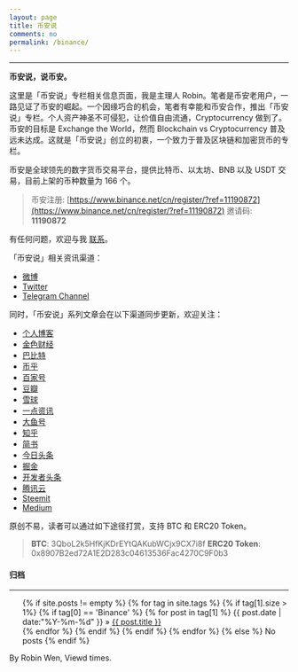 ```yaml
---
layout: page
title: 币安说
comments: no
permalink: /binance/
---
```


***

**币安说，说币安。**

这里是「币安说」专栏相关信息页面，我是主理人 Robin。笔者是币安老用户，一路见证了币安的崛起。一个因缘巧合的机会，笔者有幸能和币安合作，推出「币安说」专栏。个人资产神圣不可侵犯，让价值自由流通，Cryptocurrency 做到了。币安的目标是 Exchange the World，然而 Blockchain vs Cryptocurrency 普及远未达成。这就是「币安说」创立的初衷，一个致力于普及区块链和加密货币的专栏。

币安是全球领先的数字货币交易平台，提供比特币、以太坊、BNB 以及 USDT 交易，目前上架的币种数量为 166 个。

> 币安注册: [https://www.binance.net/cn/register/?ref=11190872](https://www.binance.net/cn/register/?ref=11190872)
> 邀请码: **11190872**

有任何问题，欢迎与我 [联系](https://dbarobin.com/about)。

「币安说」相关资讯渠道：

* [微博](https://weibo.com/rwio)
* [Twitter](https://twitter.com/vrwio)
* [Telegram Channel](https://t.me/BinanceTalking)

同时，「币安说」系列文章会在以下渠道同步更新，欢迎关注：

* [个人博客](https://dbarobin.com)
* [金色财经](https://www.jinse.com/member/29374)
* [巴比特](https://www.8btc.com/user/199009)
* [币乎](https://bihu.com/people/22207)
* [百家号](http://baijiahao.baidu.com/u?app_id=1642481132762660)
* [豆瓣](https://www.douban.com/people/robinwan/notes)
* [雪球](https://xueqiu.com/u/binance)
* [一点资讯](https://www.yidianzixun.com)
* [大鱼号](https://mp.dayu.com)
* [知乎](https://www.zhihu.com/people/wentasy)
* [简书](https://www.jianshu.com/c/65dfa1ee8b6a)
* [今日头条](https://www.toutiao.com/c/user/101084147997/)
* [掘金](https://juejin.im/user/5673ccae60b2260ee435f89a/posts)
* [开发者头条](https://toutiao.io/subjects/15354)
* [腾讯云](https://cloud.tencent.com/developer/column/2082)
* [Steemit](https://steemit.com/@robinwen)
* [Medium](https://medium.com/@robinwan)

原创不易，读者可以通过如下途径打赏，支持 BTC 和 ERC20 Token。

> **BTC**: 3QboL2k5HfKjKDrEYtQAKubWCjx9CX7i8f
> **ERC20 Token**: 0x8907B2ed72A1E2D283c04613536Fac4270C9F0b3

#### 归档
***

<ul class="tags-box">
{% if site.posts != empty %}
    {% for tag in site.tags %}
        {% if tag[1].size > 1%}
            {% if tag[0] == 'Binance' %}
                {% for post in tag[1] %}
                    <time datetime="{{ post.date | date:"%Y-%m-%d" }}">{{ post.date | date:"%Y-%m-%d" }}</time> &raquo;
                    <a href="{{ site.baseurl }}{{ post.url }}" title="{{ post.title }}">{{ post.title }}</a><br />
                {% endfor %}
            {% endif %}
        {% endif %}
    {% endfor %}
{% else %}
    <span>No posts</span>
{% endif %}
</ul>

<p class="post-meta">
   <span id="busuanzi_container_page_pv">
      By Robin Wen, Viewd <span id="busuanzi_value_page_pv"></span> times.
   </span>
</p>
